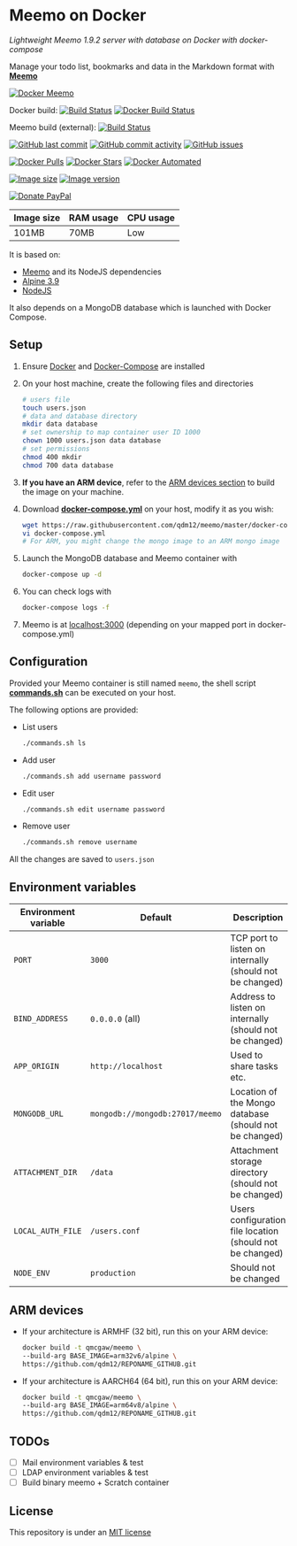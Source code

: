 # Meemo on Docker

*Lightweight Meemo 1.9.2 server with database on Docker with docker-compose*

Manage your todo list, bookmarks and data in the Markdown format with [**Meemo**](https://github.com/nebulade/meemo)

[![Docker Meemo](https://github.com/qdm12/meemo/raw/master/title.png)](https://hub.docker.com/r/qmcgaw/meemo/)

Docker build:
[![Build Status](https://travis-ci.org/qdm12/meemo.svg?branch=master)](https://travis-ci.org/qdm12/meemo)
[![Docker Build Status](https://img.shields.io/docker/build/qmcgaw/meemo.svg)](https://hub.docker.com/r/qmcgaw/meemo)

Meemo build (external):
[![Build Status](https://travis-ci.org/nebulade/meemo.svg?branch=master)](https://travis-ci.org/nebulade/meemo)

[![GitHub last commit](https://img.shields.io/github/last-commit/qdm12/meemo.svg)](https://github.com/qdm12/meemo/commits)
[![GitHub commit activity](https://img.shields.io/github/commit-activity/y/qdm12/meemo.svg)](https://github.com/qdm12/meemo/commits)
[![GitHub issues](https://img.shields.io/github/issues/qdm12/meemo.svg)](https://github.com/qdm12/meemo/issues)

[![Docker Pulls](https://img.shields.io/docker/pulls/qmcgaw/meemo.svg)](https://hub.docker.com/r/qmcgaw/meemo)
[![Docker Stars](https://img.shields.io/docker/stars/qmcgaw/meemo.svg)](https://hub.docker.com/r/qmcgaw/meemo)
[![Docker Automated](https://img.shields.io/docker/automated/qmcgaw/meemo.svg)](https://hub.docker.com/r/qmcgaw/meemo)

[![Image size](https://images.microbadger.com/badges/image/qmcgaw/meemo.svg)](https://microbadger.com/images/qmcgaw/meemo)
[![Image version](https://images.microbadger.com/badges/version/qmcgaw/meemo.svg)](https://microbadger.com/images/qmcgaw/meemo)

[![Donate PayPal](https://img.shields.io/badge/Donate-PayPal-green.svg)](https://paypal.me/qdm12)

| Image size | RAM usage | CPU usage |
| --- | --- | --- |
| 101MB | 70MB | Low |

It is based on:

- [Meemo](https://github.com/nebulade/meemo) and its NodeJS dependencies
- [Alpine 3.9](https://alpinelinux.org)
- [NodeJS](https://pkgs.alpinelinux.org/package/v3.9/main/x86_64/nodejs)

It also depends on a MongoDB database which is launched with Docker Compose.

## Setup

1. Ensure [Docker](https://docs.docker.com/install) and [Docker-Compose](https://docs.docker.com/compose/install) are installed
1. On your host machine, create the following files and directories

    ```sh
    # users file
    touch users.json
    # data and database directory
    mkdir data database
    # set ownership to map container user ID 1000
    chown 1000 users.json data database
    # set permissions
    chmod 400 mkdir
    chmod 700 data database
    ```

1. **If you have an ARM device**, refer to the [ARM devices section](#arm-devices) to build the image on your machine.
1. Download [**docker-compose.yml**](https://raw.githubusercontent.com/qdm12/meemo/master/docker-compose.yml) on your host, modify it as you wish:

    ```sh
    wget https://raw.githubusercontent.com/qdm12/meemo/master/docker-compose.yml
    vi docker-compose.yml
    # For ARM, you might change the mongo image to an ARM mongo image
    ```

1. Launch the MongoDB database and Meemo container with

    ```sh
    docker-compose up -d
    ```

1. You can check logs with

    ```sh
    docker-compose logs -f
    ```

1. Meemo is at [localhost:3000](localhost:3000) (depending on your mapped port in docker-compose.yml)

## Configuration

Provided your Meemo container is still named `meemo`, the shell script [**commands.sh**](https://raw.githubusercontent.com/qdm12/meemo/master/commands.sh) can be executed on your host.

The following options are provided:

- List users

    ```sh
    ./commands.sh ls
    ```

- Add user

    ```sh
    ./commands.sh add username password
    ```

- Edit user

    ```sh
    ./commands.sh edit username password
    ```

- Remove user

    ```sh
    ./commands.sh remove username
    ```

All the changes are saved to `users.json`

## Environment variables

| Environment variable | Default | Description |
| --- | --- | --- |
| `PORT` | `3000` | TCP port to listen on internally (should not be changed) |
| `BIND_ADDRESS` | `0.0.0.0` (all) | Address to listen on internally (should not be changed) |
| `APP_ORIGIN` | `http://localhost` | Used to share tasks etc. |
| `MONGODB_URL` | `mongodb://mongodb:27017/meemo` | Location of the Mongo database (should not be changed) |
| `ATTACHMENT_DIR` | `/data` | Attachment storage directory (should not be changed) |
| `LOCAL_AUTH_FILE` | `/users.conf` | Users configuration file location (should not be changed) |
| `NODE_ENV` | `production` | Should not be changed |

## ARM devices

- If your architecture is ARMHF (32 bit), run this on your ARM device:

    ```sh
    docker build -t qmcgaw/meemo \
    --build-arg BASE_IMAGE=arm32v6/alpine \
    https://github.com/qdm12/REPONAME_GITHUB.git
    ```

- If your architecture is AARCH64 (64 bit), run this on your ARM device:

    ```sh
    docker build -t qmcgaw/meemo \
    --build-arg BASE_IMAGE=arm64v8/alpine \
    https://github.com/qdm12/REPONAME_GITHUB.git
    ```

## TODOs

- [ ] Mail environment variables & test
- [ ] LDAP environment variables & test
- [ ] Build binary meemo + Scratch container

## License

This repository is under an [MIT license](https://github.com/qdm12/meemo/master/LICENSE)
